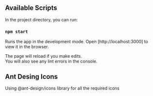 ## Available Scripts

In the project directory, you can run:

### `npm start`

Runs the app in the development mode.
Open [http://localhost:3000] to view it in the browser.

The page will reload if you make edits.\
You will also see any lint errors in the console.

## Ant Desing Icons

Using @ant-design/icons library for all the required icons
